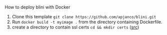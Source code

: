 How to deploy blini with Docker


1. Clone this template `git clone https://github.com/apjanco/blini.git`
2. Run `docker build -t myimage .` from the directory containing Dockerfile.
3. create a directory to contain ssl certs ```cd && mkdir certs``` ([src](https://cloud.google.com/community/tutorials/nginx-reverse-proxy-docker))
